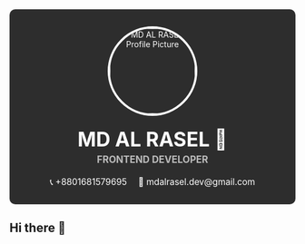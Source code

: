 <div align="center" style="background-color: #2D2D2D; padding: 30px; border-radius: 10px; color: white;">
  <img src="https://placehold.co/200x200/cccccc/000000?text=Profile" alt="MD AL RASEL Profile Picture" style="border-radius: 50%; width: 150px; height: 150px; object-fit: cover; border: 4px solid white; margin-bottom: 20px;">
  <h1 style="margin: 0; font-size: 2.5em;">MD AL RASEL 👋</h1>
  <h2 style="margin: 5px 0 20px 0; font-size: 1.2em; color: #BBBBBB;">FRONTEND DEVELOPER</h2>
  <div style="display: flex; justify-content: center; gap: 20px; font-size: 1.1em;">
    <p style="margin: 0;">📞 +8801681579695</p>
    <p style="margin: 0;">📧 mdalrasel.dev@gmail.com</p>
  </div>
</div>

## Hi there 👋

<!--
**mdalrasel/mdalrasel** is a ✨ _special_ ✨ repository because its `README.md` (this file) appears on your GitHub profile.

Here are some ideas to get you started:

- 🔭 I’m currently working on ...
- 🌱 I’m currently learning ...
- 👯 I’m looking to collaborate on ...
- 🤔 I’m looking for help with ...
- 💬 Ask me about ...
- 📫 How to reach me: ...
- 😄 Pronouns: ...
- ⚡ Fun fact: ...
-->
